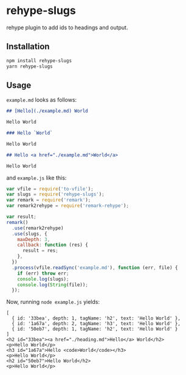 # rehype-slugs

rehype plugin to add ids to headings and output.

## Installation

```bash
npm install rehype-slugs
yarn rehype-slugs
```

## Usage

`example.md` looks as follows:

```md
## [Hello](./example.md) World

Hello World

### Hello `World`

Hello World

## Hello <a href="./example.md">World</a>

Hello World
```

and `example.js` like this:

```js
var vfile = require('to-vfile');
var slugs = require('rehype-slugs');
var remark = require('remark');
var remark2rehype = require('remark-rehype');

var result;
remark()
  .use(remark2rehype)
  .use(slugs, {
    maxDepth: 3,
    callback: function (res) {
      result = res;
    },
  })
  .process(vfile.readSync('example.md'), function (err, file) {
    if (err) throw err;
    console.log(slugs);
    console.log(String(file));
  });
```

Now, running `node example.js` yields:

```
[
  { id: '33bea', depth: 1, tagName: 'h2', text: 'Hello World' },
  { id: '1a67a', depth: 2, tagName: 'h3', text: 'Hello World' },
  { id: '50eb7', depth: 1, tagName: 'h2', text: 'Hello World' }
]
<h2 id="33bea"><a href="./heading.md">Hello</a> World</h2>
<p>Hello World</p>
<h3 id="1a67a">Hello <code>World</code></h3>
<p>Hello World</p>
<h2 id="50eb7">Hello World</h2>
<p>Hello World</p>
```
